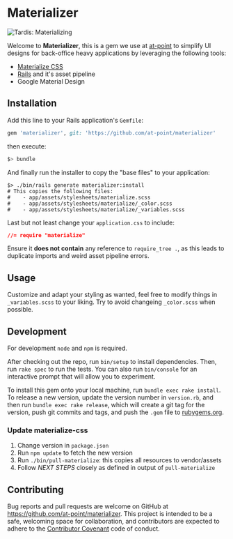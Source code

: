 # Materializer

![Tardis: Materializing](http://67.media.tumblr.com/5afe48c312ae01b8911eac26fa59dbb2/tumblr_ngya1wnTRm1sofmw0o1_500.gif)

Welcome to **Materializer**, this is a gem we use at [at-point](https://at-point.ch)
to simplify UI designs for back-office heavy applications by leveraging the following
tools:

- [Materialize CSS][materialize]
- [Rails][rails] and it's asset pipeline
- Google Material Design

## Installation

Add this line to your Rails application's `Gemfile`:

```ruby
gem 'materializer', git: 'https://github.com/at-point/materializer'
```

then execute:

```bash
$> bundle
```

And finally run the installer to copy the "base files" to your application:

```
$> ./bin/rails generate materializer:install
# This copies the following files:
#    - app/assets/stylesheets/materialize.scss
#    - app/assets/stylesheets/materialize/_color.scss
#    - app/assets/stylesheets/materialize/_variables.scss
```

Last but not least change your `application.css` to include:

```css
//= require "materialize"
```

Ensure it **does not contain** any reference to `require_tree .`, as this leads
to duplicate imports and weird asset pipeline errors.

## Usage

Customize and adapt your styling as wanted, feel free to modify things in
`_variables.scss` to your liking. Try to avoid changeing `_color.scss` when
possible.

## Development

For development `node` and `npm` is required.

After checking out the repo, run `bin/setup` to install dependencies. Then, run
`rake spec` to run the tests. You can also run `bin/console` for an interactive
prompt that will allow you to experiment.

To install this gem onto your local machine, run `bundle exec rake install`.
To release a new version, update the version number in `version.rb`, and then run
`bundle exec rake release`, which will create a git tag for the version, push
git commits and tags, and push the `.gem` file to [rubygems.org](https://rubygems.org).

### Update materialize-css

1. Change version in `package.json`
2. Run `npm update` to fetch the new version
3. Run `./bin/pull-materialize`: this copies all resources to vendor/assets
4. Follow _NEXT STEPS_ closely as defined in output of `pull-materialize`

## Contributing

Bug reports and pull requests are welcome on GitHub at https://github.com/at-point/materializer.
This project is intended to be a safe, welcoming space for collaboration, and contributors
are expected to adhere to the [Contributor Covenant](http://contributor-covenant.org)
code of conduct.

[materialize]: http://materializecss.com/
[rails]: http://rubyonrails.org

